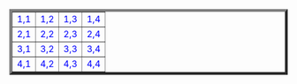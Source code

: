 <!DOCTYPE html>
<html>
<head>
    <title>4x4 Table</title>
</head><style>th{background-color:red;}</style>
<body>
    <table border="5" style="color:blue;">
        <tr>
            <td style="font-size="200%";>1,1</td>
            <td>1,2</td>
            <td>1,3</td>
            <td>1,4</td>
        </tr>
        <tr>
            <td>2,1</td>
            <td>2,2</td>
            <td>2,3</td>
            <td>2,4</td>
        </tr>
        <tr>
            <td>3,1</td>
            <td>3,2</td>
            <td>3,3</td>
            <td>3,4</td>
        </tr>
        <tr>
            <td>4,1</td>
            <td>4,2</td>
            <td>4,3</td>
            <td>4,4</td>
        </tr>
    </table>
</body>
</html>
